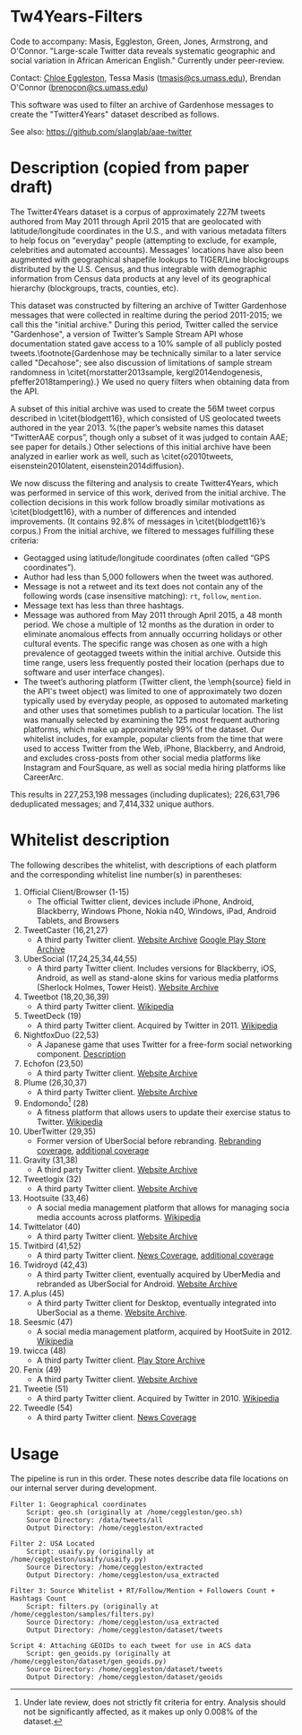 # Tw4Years-Filters

Code to accompany: Masis, Eggleston, Green, Jones, Armstrong, and O'Connor. "Large-scale Twitter data reveals systematic geographic and social variation in African American English." Currently under peer-review.

Contact: [Chloe Eggleston](https://chloes.computer/), Tessa Masis (tmasis@cs.umass.edu), Brendan O'Connor (brenocon@cs.umass.edu)

This software was used to filter an archive of Gardenhose messages to create the "Twitter4Years" dataset described as follows.

See also: https://github.com/slanglab/aae-twitter

# Description (copied from paper draft)

The Twitter4Years dataset is a corpus of approximately 227M tweets authored from May 2011 through April 2015 that are geolocated with latitude/longitude coordinates in the U.S., and with various metadata filters to help focus on "everyday" people (attempting to exclude, for example, celebrities and automated accounts). Messages’ locations have also been augmented with geographical shapefile lookups to TIGER/Line blockgroups distributed by the U.S. Census, and thus integrable with demographic information from Census data products at any level of its geographical hierarchy (blockgroups, tracts, counties, etc).

This dataset was constructed by filtering an archive of Twitter Gardenhose messages that were collected in realtime during the period 2011-2015; we call this the "initial archive." During this period, Twitter called the service "Gardenhose", a version of Twitter’s Sample Stream API whose documentation stated gave access to a 10\% sample of all publicly posted tweets.\footnote{Gardenhose may be technically similar to a later service called "Decahose"; see also discussion of limitations of sample stream randomness in \citet{morstatter2013sample, kergl2014endogenesis, pfeffer2018tampering}.} We used no query filters when obtaining data from the API.

A subset of this initial archive was used to create the 56M tweet corpus described in \citet{blodgett16}, which consisted of US geolocated tweets authored in the year 2013.
%(the paper’s website names this dataset “TwitterAAE corpus”, though only a subset of it was judged to contain AAE; see paper for details.) 
Other selections of this initial archive have been analyzed in earlier work as well, such as \citet{o2010tweets, eisenstein2010latent, eisenstein2014diffusion}. 

We now discuss the filtering and analysis to create Twitter4Years, which was performed in service of this work, derived from the initial archive. The collection decisions in this work follow broadly similar motivations as \citet{blodgett16}, with a number of differences and intended improvements. (It contains 92.8\% of messages in \citet{blodgett16}’s corpus.) From the initial archive, we filtered to messages fulfilling these criteria:

- Geotagged using latitude/longitude coordinates (often called “GPS coordinates”).
- Author had less than 5,000 followers when the tweet was authored.
- Message is not a retweet and its text does not contain any of the following words (case insensitive matching): `rt`, `follow`, `mention`.
- Message text has less than three hashtags.
- Message was authored from May 2011 through April 2015, a 48 month period.  We chose a multiple of 12 months as the duration in order to eliminate anomalous effects from annually occurring holidays or other cultural events. The specific range was chosen as one with a high prevalence of geotagged tweets within the initial archive. Outside this time range, users less frequently posted their location (perhaps due to software and user interface changes).
- The tweet’s authoring platform (Twitter client, the \emph{source} field in the API's tweet object) was limited to one of approximately two dozen typically used by everyday people, as opposed to automated marketing and other uses that sometimes publish to a particular location. The list was manually selected by examining the 125 most frequent authoring platforms, which make up approximately 99\% of the dataset. Our whitelist includes, for example, popular clients from the time that were used to access Twitter from the Web, iPhone, Blackberry, and Android, and excludes cross-posts from other social media platforms like Instagram and FourSquare, as well as social media hiring platforms like CareerArc.

This results in 227,253,198 messages (including duplicates); 226,631,796 deduplicated messages; and 7,414,332 unique authors.

# Whitelist description
The following describes the whitelist, with descriptions of each platform and the corresponding whitelist line number(s) in parentheses:
1. Official Client/Browser (1-15)
    - The official Twitter client, devices include iPhone, Android, Blackberry, Windows Phone, Nokia n40, Windows, iPad, Android Tablets, and Browsers 
2. TweetCaster (16,21,27)
    - A third party Twitter client. [Website Archive](https://web.archive.org/web/20140221205743/https://tweetcaster.com/) [Google Play Store Archive](https://web.archive.org/web/20150314023306/https://play.google.com/store/apps/details?id=com.handmark.tweetcaster)
3. UberSocial (17,24,25,34,44,55)
    - A third party Twitter client. Includes versions for Blackberry, iOS, Android, as well as stand-alone skins for various media platforms (Sherlock Holmes, Tower Heist). [Website Archive](https://web.archive.org/web/20180201210152/https://www.ubersocial.com/)
4. Tweetbot (18,20,36,39)
    - A third party Twitter client. [Wikipedia](https://en.wikipedia.org/wiki/Tweetbot)
5. TweetDeck (19)
    - A third party Twitter client. Acquired by Twitter in 2011. [Wikipedia](https://en.wikipedia.org/wiki/TweetDeck)
6. NightfoxDuo (22,53)
    - A Japanese game that uses Twitter for a free-form social networking component. [Description](https://www.semanticscholar.org/paper/Detecting-Location-Spoofing-in-Social-Media%3A-of-an-Zhao/f9e30dbaec03da02d7610a6d063244bc664022ea/figure/1)
7. Echofon (23,50)
    - A third party Twitter client. [Website Archive](https://web.archive.org/web/20220302165541/https://echofon.com/)
8. Plume (26,30,37)
    - A third party Twitter client. [Website Archive](https://web.archive.org/web/20220307165409/https://myplume.com/)
9. Endomondo[^1] (28)
    - A fitness platform that allows users to update their exercise status to Twitter. [Wikipedia](https://en.wikipedia.org/wiki/Endomondo)
10. UberTwitter (29,35)
    - Former version of UberSocial before rebranding. [Rebranding coverage](https://www.networkworld.com/article/2200143/twitter-whacks-ubertwitter-company-so-hard-it-s-changing-app-s-name-to-ubersocial.html), [additional coverage](https://everything-pr.com/uber-twitter/)
11. Gravity (31,38)
    - A third party Twitter client. [Website Archive](https://web.archive.org/web/20220522043832/http://mobileways.de/products/gravity/gravity/)
12. Tweetlogix (32)
    - A third party Twitter client. [Website Archive](https://web.archive.org/web/20220310000104/https://onloft.com/tweetlogix)
13. Hootsuite (33,46)
    - A social media management platform that allows for managing socia media accounts across platforms. [Wikipedia](https://en.wikipedia.org/wiki/Hootsuite)
14. Twittelator (40)
    - A third party Twitter client. [Website Archive](https://web.archive.org/web/20220308150101/https://stone.com/Twittelator/)
15. Twitbird (41,52)
    - A third party Twitter client. [News Coverage](https://www.americanexpress.com/en-us/business/trends-and-insights/articles/twitbird-a-twitter-client-for-the-best-of-us-1/), [additional coverage](https://methodshop.com/twitbird-pro/)
16. Twidroyd (42,43)
    - A third party Twitter client, eventually acquired by UberMedia and rebranded as UberSocial for Android. [Website Archive](https://web.archive.org/web/20220409053038/https://twidroid.com/)
17. A.plus (45)
    - A third party Twitter client for Desktop, eventually integrated into UberSocial as a theme. [Website Archive](https://web.archive.org/web/20110902011658/http://www.aplus-app.com:80/).
18. Seesmic (47)
    - A social media management platform, acquired by HootSuite in 2012. [Wikipedia](https://en.wikipedia.org/wiki/Seesmic)
19. twicca (48)
    - A third party Twitter client. [Play Store Archive](https://web.archive.org/web/20220208151759/https://play.google.com/store/apps/details?id=jp.r246.twicca&hl=en_US&gl=US)
20. Fenix (49)
    - A third party Twitter client. [Website Archive](https://web.archive.org/web/20220312112445/https://mvilla.it/fenix)
21. Tweetie (51)
    - A third party Twitter client. Acquired by Twitter in 2010. [Wikipedia](https://en.wikipedia.org/wiki/Tweetie)
22. Tweedle (54)
    - A third party Twitter client. [News Coverage](https://lifehacker.com/tweedle-makes-twitter-simple-stable-and-beautiful-for-1477800832)
​
[^1]: Under late review, does not strictly fit criteria for entry. Analysis should not be significantly affected, as it makes up only 0.008% of the dataset.

# Usage

The pipeline is run in this order.  These notes describe data file locations on our internal server during development.

```
Filter 1: Geographical coordinates
	Script: geo.sh (originally at /home/ceggleston/geo.sh)
	Source Directory: /data/tweets/all
	Output Directory: /home/ceggleston/extracted

Filter 2: USA Located
	Script: usaify.py (originally at /home/ceggleston/usaify/usaify.py)
	Source Directory: /home/ceggleston/extracted
	Output Directory: /home/ceggleston/usa_extracted

Filter 3: Source Whitelist + RT/Follow/Mention + Followers Count + Hashtags Count
	Script: filters.py (originally at /home/ceggleston/samples/filters.py)
	Source Directory: /home/ceggleston/usa_extracted
	Output Directory: /home/ceggleston/dataset/tweets

Script 4: Attaching GEOIDs to each tweet for use in ACS data
	Script: gen_geoids.py (originally at /home/ceggleston/dataset/gen_geoids.py)
	Source Directory: /home/ceggleston/dataset/tweets
	Output Directory: /home/ceggleston/dataset/geoids
```
